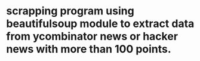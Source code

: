 # scrapping program using beautifulsoup module to extract data from ycombinator news or hacker news with more than 100 points.
